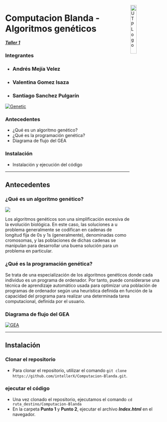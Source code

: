 <a href="http://utp.edu.co"><img src="https://upload.wikimedia.org/wikipedia/commons/2/2c/Logo_U.T.P.png" title="UTPLogo" alt="UTPLogo" width="20%" height="20%" align="right"></a>

# Computacion Blanda - Algoritmos genéticos

<a href="https://drive.google.com/file/d/1lwEMj0V2lNcS-dbIXsNGyjzGjWPchRS7/view">***Taller 1***</a>

### Integrantes

- <h3>Andrés Mejía Velez</h3>
- <h3>Valentina Gomez Isaza</h3>
- <h3>Santiago Sanchez Pulgarín</h3>


<a href="https://planetachatbot.com/entendiendo-los-algoritmos-gen%C3%A9ticos-un-caso-de-uso-en-el-entorno-organizacional-a745c157fa8c"><img src="https://miro.medium.com/max/700/1*QlX_DwTAY9Q7UDS3tFb9sg.png" title="Genetic" alt="Genetic" align="center"></a>

### Antecedentes

- ¿Qué es un algoritmo genético?
- ¿Qué es la programación genética?
- Diagrama de flujo del GEA

### Instalación

- Instalación y ejecución del código

---

## Antecedentes

### ¿Qué es un algoritmo genético?

<a href="http://bluechip.ignaciogavilan.com/2019/05/el-retorno-de-los-algoritmos-geneticos.html"><img src="https://4.bp.blogspot.com/-Ad4qA_iiXjA/XM9YOqs0tdI/AAAAAAAAPWo/AcsxT2jmOQIXXdfmCDehlMLe5jwxsRXugCLcBGAs/s1600/dna-Genetic-Algorithm-430.jpg"></a>

Los algoritmos genéticos son una simplificación excesiva de la evolución biológica. En este caso, las soluciones a u problema generalmente se codifican en cadenas de longitud fija de 0s y 1s (generalmente), denominadas como cromosomas, y las poblaciones de dichas cadenas se manipulan para desarrollar una buena solución para un problema en particular.

### ¿Qué es la programación genética?

Se trata de una especialización de los algoritmos genéticos donde cada individuo es un programa de ordenador. Por tanto, puede considerarse una técnica de aprendizaje automático usada para optimizar una población de programas de ordenador según una heurística definida en función de la capacidad del programa para realizar una determinada tarea computacional, definida por el usuario. 

### Diagrama de flujo del GEA

<a href="https://ibb.co/nwqkNFj"><img src="https://i.ibb.co/7SxydqK/GEA.png" alt="GEA" border="0"></a>

---

## Instalación

### Clonar el repositorio

- Para clonar el repositorio, utilizar el comando `git clone https://github.com/intellerX/Computacion-Blanda.git`.

### ejecutar el código

- Una vez clonado el repositorio, ejecutamos el comando `cd ruta_destino/Computacion-Blanda`
- En la carpeta **Punto 1** y **Punto 2**, ejecutar el archivo ***Index.html*** en el navegador.
